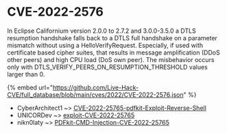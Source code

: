 # CVE-2022-2576

In Eclipse Californium version 2.0.0 to 2.7.2 and 3.0.0-3.5.0 a DTLS resumption handshake falls back to a DTLS full handshake on a parameter mismatch without using a HelloVerifyRequest. Especially, if used with certificate based cipher suites, that results in message amplification (DDoS other peers) and high CPU load (DoS own peer). The misbehavior occurs only with DTLS_VERIFY_PEERS_ON_RESUMPTION_THRESHOLD values larger than 0.

{% embed url="https://github.com/Live-Hack-CVE/full_database/blob/main/cves/2022/CVE-2022-2576.json" %}


* CyberArchitect1 ~> [CVE-2022-25765-pdfkit-Exploit-Reverse-Shell](https://zeste.alice-snow.ru/2022/database/cve-2022-2576/cve-2022-25765-pdfkit-exploit-reverse-shell-cyberarchitect1)
* UNICORDev ~> [exploit-CVE-2022-25765](https://zeste.alice-snow.ru/2022/database/cve-2022-2576/exploit-cve-2022-25765-unicordev)
* nikn0laty ~> [PDFkit-CMD-Injection-CVE-2022-25765](https://zeste.alice-snow.ru/2022/database/cve-2022-2576/pdfkit-cmd-injection-cve-2022-25765-nikn0laty)